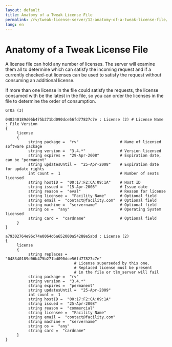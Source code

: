 ```yaml
---
layout: default
title: Anatomy of a Tweak License File
permalink: /rv/tweak-license-server/12-anatomy-of-a-tweak-license-file/
lang: en
---
```


# Anatomy of a Tweak License File

A license file can hold any number of licenses. The server will examine them all to determine which can satisfy the incoming request and if a currently checked-out licenses can be used to satisfy the request without consuming an additional license.

If more than one license in the file could satisfy the requests, the license consumed with be the latest in the file, so you can order the licenses in the file to determine the order of consumption.

```
GTOa (3)

048340189d06b475b271bd090dce56fd77827c7e : License (2) # License Name : File Version
{
     license
     {
          string package =  "rv"                  # Name of licensed software package
          string version =  "3.4.*"               # Version licensed
          string expires =  "29-Apr-2008"         # Expiration date, can be "permanent"
          string updatesUntil =  "25-Apr-2008"    # Expiration date for update rights
          int count =  1                          # Number of seats licensed
          string hostID =  "00:17:F2:CA:09:1A"    # Host ID
          string issued =  "15-Apr-2008"          # Issue date
          string reason =  "eval"                 # Reason for license
          string licensee =  "Facility Name"      # Optional field
          string email =  "contact@facility.com"  # Optional field
          string machine =  "servername"          # Optional field
          string os =  "any"                      # Operating System licensed
          string card =  "cardname"               # Optional field
     }
}

a79302764e96c74e0064d6a652000a54288e5abd : License (2)
{
     license
     {
          string replaces =  "048340189d06b475b271bd090dce56fd77827c7e"
                              # License superseded by this one.
                              # Replaced license must be present
                              # in the file or tlm_server will fail
          string package =  "rv"
          string version =  "3.4.*"
          string expires =  "permanent"
          string updatesUntil =  "25-Apr-2009"
          int count =  1
          string hostID =  "00:17:F2:CA:09:1A"
          string issued =  "25-Apr-2008"
          string reason =  "commercial"
          string licensee =  "Facility Name"
          string email =  "contact@facility.com"
          string machine =  "servername"
          string os =  "any"
          string card =  "cardname"
     }
}
```

